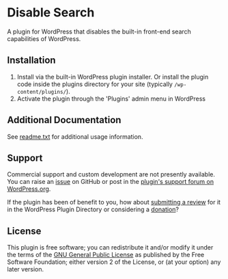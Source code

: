 # Disable Search

A plugin for WordPress that disables the built-in front-end search capabilities of WordPress.


## Installation

1. Install via the built-in WordPress plugin installer. Or install the plugin code inside the plugins directory for your site (typically `/wp-content/plugins/`).
2. Activate the plugin through the 'Plugins' admin menu in WordPress


## Additional Documentation

See [readme.txt](https://github.com/coffee2code/disable-search/blob/master/readme.txt) for additional usage information.


## Support

Commercial support and custom development are not presently available. You can raise an [issue](https://github.com/coffee2code/disable-search/issues) on GitHub or post in the [plugin's support forum on WordPress.org](https://wordpress.org/support/plugin/disable-search/).

If the plugin has been of benefit to you, how about [submitting a review](https://wordpress.org/support/plugin/disable-search/reviews/) for it in the WordPress Plugin Directory or considering a [donation](https://www.paypal.com/cgi-bin/webscr?cmd=_s-xclick&hosted_button_id=6ARCFJ9TX3522)?


## License

This plugin is free software; you can redistribute it and/or modify it under the terms of the [GNU General Public License](https://www.gnu.org/licenses/gpl-2.0.html) as published by the Free Software Foundation; either version 2 of the License, or (at your option) any later version.